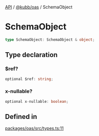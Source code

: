 [API](../../../packages.md) / [@kubb/oas](../index.md) / SchemaObject

# SchemaObject

```ts
type SchemaObject: SchemaObject & object;
```

## Type declaration

### $ref?

```ts
optional $ref: string;
```

### x-nullable?

```ts
optional x-nullable: boolean;
```

## Defined in

[packages/oas/src/types.ts:11](https://github.com/kubb-project/kubb/blob/7f30045af96d8c89b6cda0a30f7535f095a0cb45/packages/oas/src/types.ts#L11)

